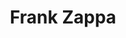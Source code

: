 ---
title: "Frank Zappa"
summary: "American composer, lyricist, songwriter, guitarist, vocalist, bandleader, conductor, producer, filmmaker. Born 21 December 1940 in Baltimore, Maryland, USA. Died 4 December 1993 in Los Angeles, California, USA. Frank Vincent Zappa was of Italian origin, his grandfather having arrived in America from Partinico, Sicily. Frank Zappa grew to be one of the most accomplished composers of the rock idiom, his music combining an understanding and appreciation for such contemporary classical figures as , , and . These influences, coupled with an affection for late '50s doo-wop, rock & roll, and skillful guitar-heavy rock, dominated pop in the '70s. However, Zappa was also a keen satirist, whose reserves of scorn and parody seemed bottomless, and whose wicked sense of humor and absurdity continued to delight his numerous fans -- even when his lyrics crossed the broadest bounds of taste. Zappa was a prolific record-maker, astutely producing massive amounts of music on his own labels of , , and . And through distribution deals with and . This after long unhappy associations with industry giants like and the now-defunct . In the '80s, Zappa gained the rights to his old albums and began to reissue them, first on his own and then through . Throughout his recording career Zappa stayed consistently at the forefront of technology, investing in equipment, home-studio facilities and vault storage that would enable the fullest control over production of his works. In 1988 his official autobiography emerged and he embarked on a world tour. Sadly, that was the end of his live performing when, in late 1991, it was confirmed that Zappa was seriously ill with cancer. Nevertheless, his schedule of album releases continued to be rapid. The continued with his wife as the figurehead of the ZFT, until her death in 2015. The ZFT produced numerous posthumous releases and remasters of the back catalog. The children inherited the ZFT and remain in the industry, the force behind \"*Zappa Plays Zappa*\" as well as an accomplished guitarist in his own right; , and the more reserved . Inducted into the Rock And Roll Hall of Fame in 1995 ."
slug: "frank-zappa"
image: "frank-zappa.jpg"
apple_music_artist_url: "https://music.apple.com/gb/artist/frank-zappa/458712"
wikipedia_url: "https://en.wikipedia.org/wiki/Frank_Zappa_discography"
---